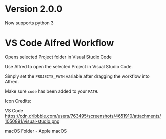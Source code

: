 # Version 2.0.0

Now supports python 3

# VS Code Alfred Workflow


Opens selected Project folder in Visual Studio Code

Use Alfred to open the selected Project in Visual Studio Code.

Simply set the `PROJECTS_PATH` variable after dragging the workflow into Alfred.

Make sure `code` has been added to your `PATH`.

Icon Credits:

VS Code https://cdn.dribbble.com/users/763495/screenshots/4651910/attachments/1050891/visual-studio.png

macOS Folder - Apple macOS
